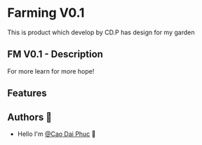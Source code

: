 
# Farming V0.1

This is product which develop by CD.P has design for my garden


## FM V0.1 - Description
For more learn for more hope!

## Features

## Authors 🚀

- Hello I'm [@Cao Dai Phuc](https://www.github.com/octokatherine) 👋 

